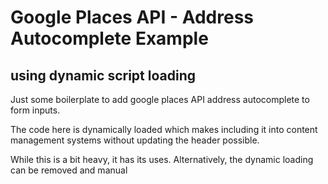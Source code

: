 # Google Places API - Address Autocomplete Example
## using dynamic script loading

Just some boilerplate to add google places API address autocomplete to form inputs.

The code here is dynamically loaded which makes including it into content management systems without updating the header possible.  

While this is a bit heavy, it has its uses.  Alternatively, the dynamic loading can be removed and manual <script> inclustion in the head can be used instead.

